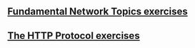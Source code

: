 ## [Fundamental Network Topics exercises](https://github.com/Paepke-cph/3SemWeek2/blob/master/Network%20Topics.pdf)

## [The HTTP Protocol exercises](https://github.com/Paepke-cph/3SemWeek2/blob/master/The%20HTTP%20Protocol.pdf)
